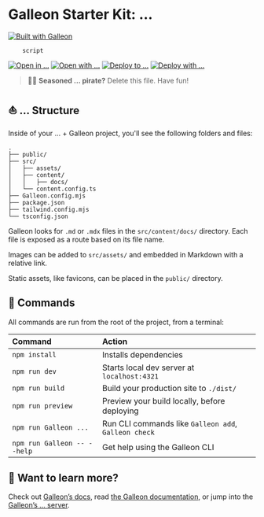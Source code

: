 # Galleon Starter Kit: ...

[![Built with Galleon](https://astro.badg.es/v2/built-with-starlight/tiny.svg)](https://galleon-tools.netlify.app/)

```
    script
```

[![Open in ...](https://developer.stackblitz.com/img/open_in_stackblitz.svg)](https://stackblitz.com/github/withastro/starlight/tree/main/examples/tailwind)
[![Open with ...](https://assets.codesandbox.io/github/button-edit-lime.svg)](https://codesandbox.io/p/sandbox/github/withastro/starlight/tree/main/examples/tailwind)
[![Deploy to ...](https://www.netlify.com/img/deploy/button.svg)](https://app.netlify.com/start/deploy?repository=https://github.com/withastro/starlight&create_from_path=examples/tailwind)
[![Deploy with ...](https://vercel.com/button)](https://vercel.com/new/clone?repository-url=https%3A%2F%2Fgithub.com%2Fwithastro%2Fstarlight%2Ftree%2Fmain%2Fexamples%2Ftailwind&project-name=my-starlight-docs&repository-name=my-starlight-docs)

> 🏴‍☠️ **Seasoned ... pirate?** Delete this file. Have fun!

## ⛵ ... Structure

Inside of your ... + Galleon project, you'll see the following folders and files:

```
.
├── public/
├── src/
│   ├── assets/
│   ├── content/
│   │   ├── docs/
│   └── content.config.ts
├── Galleon.config.mjs
├── package.json
├── tailwind.config.mjs
└── tsconfig.json
```

Galleon looks for `.md` or `.mdx` files in the `src/content/docs/` directory. Each file is exposed as a route based on its file name.

Images can be added to `src/assets/` and embedded in Markdown with a relative link.

Static assets, like favicons, can be placed in the `public/` directory.

## 🧞 Commands

All commands are run from the root of the project, from a terminal:

| Command                   | Action                                           |
| :------------------------ | :----------------------------------------------- |
| `npm install`             | Installs dependencies                            |
| `npm run dev`             | Starts local dev server at `localhost:4321`      |
| `npm run build`           | Build your production site to `./dist/`          |
| `npm run preview`         | Preview your build locally, before deploying     |
| `npm run Galleon ...`       | Run CLI commands like `Galleon add`, `Galleon check` |
| `npm run Galleon -- --help` | Get help using the Galleon CLI                     |

## 👀 Want to learn more?


Check out [Galleon’s docs](https://galleon-tools.netlify.app/guides/example/), read [the Galleon documentation](https://galleon-tools.netlify.app/guides/example), or jump into the [Galleon’s ... server](https://galleon-tools.netlify.app/).